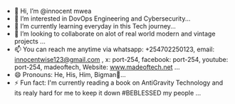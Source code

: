 - 👋 Hi, I’m @innocent mwea
- 👀 I’m interested in DovOps Engineering and Cybersecurity...
- 🌱 I’m currently learning everyday in this Tech journey...
- 💞️ I’m looking to collaborate on alot of real world modern and vintage projects ...
- 📫 You can reach me anytime via whatsapp: +254702250123, email: innocentwise123@gmail.com , x: port-254, facebook: port-254, youtube: port-254, madeoftech, Website: www.madeoftech.net ...
- 😄 Pronouns: He, His, Him, Bigman💪...
- ⚡ Fun fact: I'm currently reading a book on AntiGravity Technology and its realy hard for me to keep it down #BEBLESSED my people ...

<!---
inno-wise/inno-wise is a ✨ special ✨ repository because its `README.md` (this file) appears on your GitHub profile.
You can click the Preview link to take a look at your changes.
--->
